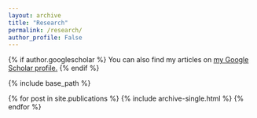 ```yaml
---
layout: archive
title: "Research"
permalink: /research/
author_profile: False
---
```


{% if author.googlescholar %}
  You can also find my articles on <u><a href="{{author.googlescholar}}">my Google Scholar profile</a>.</u>
{% endif %}

{% include base_path %}

<!-- {% for post in site.publications reversed %} -->
{% for post in site.publications %}
  {% include archive-single.html %}
{% endfor %}
